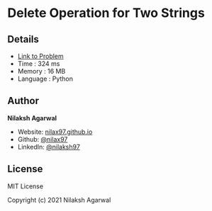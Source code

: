 # Delete Operation for Two Strings


## Details

* [Link to Problem](https://leetcode.com/problems/delete-operation-for-two-strings/)
* Time : 324 ms
* Memory : 16 MB
* Language : Python

## Author

**Nilaksh Agarwal**

* Website: [nilax97.github.io](https://nilax97.github.io/)
* Github: [@nilax97](https://github.com/nilax97)
* LinkedIn: [@nilaksh97](https://linkedin.com/in/nilaksh97)

## License

MIT License

Copyright (c) 2021 Nilaksh Agarwal
